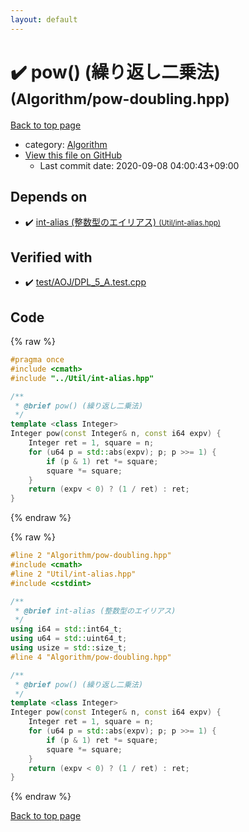 ```yaml
---
layout: default
---
```


<!-- mathjax config similar to math.stackexchange -->
<script type="text/javascript" async
  src="https://cdnjs.cloudflare.com/ajax/libs/mathjax/2.7.5/MathJax.js?config=TeX-MML-AM_CHTML">
</script>
<script type="text/x-mathjax-config">
  MathJax.Hub.Config({
    TeX: { equationNumbers: { autoNumber: "AMS" }},
    tex2jax: {
      inlineMath: [ ['$','$'] ],
      processEscapes: true
    },
    "HTML-CSS": { matchFontHeight: false },
    displayAlign: "left",
    displayIndent: "2em"
  });
</script>

<script type="text/javascript" src="https://cdnjs.cloudflare.com/ajax/libs/jquery/3.4.1/jquery.min.js"></script>
<script src="https://cdn.jsdelivr.net/npm/jquery-balloon-js@1.1.2/jquery.balloon.min.js" integrity="sha256-ZEYs9VrgAeNuPvs15E39OsyOJaIkXEEt10fzxJ20+2I=" crossorigin="anonymous"></script>
<script type="text/javascript" src="../../assets/js/copy-button.js"></script>
<link rel="stylesheet" href="../../assets/css/copy-button.css" />


# :heavy_check_mark: pow() (繰り返し二乗法) <small>(Algorithm/pow-doubling.hpp)</small>

<a href="../../index.html">Back to top page</a>

* category: <a href="../../index.html#4afa80e77a07f7488ce4d1bdd8c4977a">Algorithm</a>
* <a href="{{ site.github.repository_url }}/blob/master/Algorithm/pow-doubling.hpp">View this file on GitHub</a>
    - Last commit date: 2020-09-08 04:00:43+09:00




## Depends on

* :heavy_check_mark: <a href="../Util/int-alias.hpp.html">int-alias (整数型のエイリアス) <small>(Util/int-alias.hpp)</small></a>


## Verified with

* :heavy_check_mark: <a href="../../verify/test/AOJ/DPL_5_A.test.cpp.html">test/AOJ/DPL_5_A.test.cpp</a>


## Code

<a id="unbundled"></a>
{% raw %}
```cpp
#pragma once
#include <cmath>
#include "../Util/int-alias.hpp"

/**
 * @brief pow() (繰り返し二乗法)
 */
template <class Integer>
Integer pow(const Integer& n, const i64 expv) {
    Integer ret = 1, square = n;
    for (u64 p = std::abs(expv); p; p >>= 1) {
        if (p & 1) ret *= square;
        square *= square;
    }
    return (expv < 0) ? (1 / ret) : ret;
}

```
{% endraw %}

<a id="bundled"></a>
{% raw %}
```cpp
#line 2 "Algorithm/pow-doubling.hpp"
#include <cmath>
#line 2 "Util/int-alias.hpp"
#include <cstdint>

/**
 * @brief int-alias (整数型のエイリアス)
 */
using i64 = std::int64_t;
using u64 = std::uint64_t;
using usize = std::size_t;
#line 4 "Algorithm/pow-doubling.hpp"

/**
 * @brief pow() (繰り返し二乗法)
 */
template <class Integer>
Integer pow(const Integer& n, const i64 expv) {
    Integer ret = 1, square = n;
    for (u64 p = std::abs(expv); p; p >>= 1) {
        if (p & 1) ret *= square;
        square *= square;
    }
    return (expv < 0) ? (1 / ret) : ret;
}

```
{% endraw %}

<a href="../../index.html">Back to top page</a>


